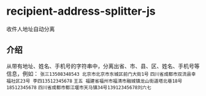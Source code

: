 # recipient-address-splitter-js
收件人地址自动分离

## 介绍
从带有地址、姓名、手机号的字符串中，分离出省、市、县、区、姓名、手机号等信息，例如：
```张三13508348543 北京市北京市东城区前门大街1号```
```四川省成都市双流县幸福社区23号 李四13512345678```
```王五 福建省福州市福清市融城镇龙山街道塔北巷18号 18512345678```
```四川省成都市都江堰市天马镇34号13912345678刘六七```

